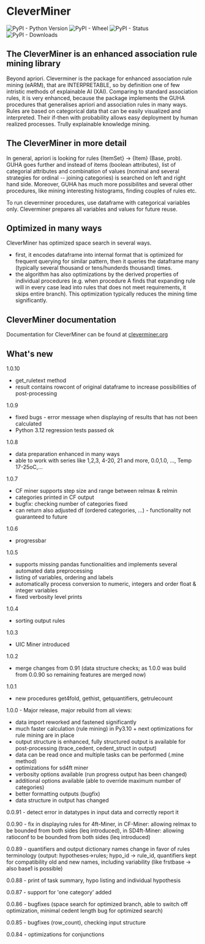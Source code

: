 # CleverMiner

<img alt="PyPI - Python Version" src="https://img.shields.io/pypi/pyversions/cleverminer">
<img alt="PyPI - Wheel" src="https://img.shields.io/pypi/wheel/cleverminer">
<img alt="PyPI - Status" src="https://img.shields.io/pypi/status/cleverminer">
<img alt="PyPI - Downloads" src="https://img.shields.io/pypi/dm/cleverminer">

## The CleverMiner is an enhanced association rule mining library 

Beyond apriori. Cleverminer is the package for enhanced association rule mining (eARM), that are INTERPRETABLE, so by definition   one of few intristic methods of explainable AI (XAI). Comparing to standard association rules, it is very enhanced, because the package implements the GUHA procedures that generalises apriori and association rules in many ways. Rules are based on categorical data that can be easily visualized and interpreted. Their if-then with probability allows easy deployment by human realized processes. Trully explainable knowledge mining.

## The CleverMiner in more detail

In general, apriori is looking for rules {ItemSet} -> {Item} (Base, prob). GUHA goes further and instead of items (boolean attributes), list of categorial attributes and combination of values (nominal and several strategies for ordinal -- joining categories) is searched on left and right hand side. Moreover, GUHA has much more possibilites and several other procedures, like mining interesting histograms, finding couples of rules etc.

To run cleverminer procedures, use dataframe with categorical variables only. Cleverminer prepares all variables and values for future reuse.

## Optimized in many ways

CleverMiner has optimized space search in several ways. 

- first, it encodes dataframe into internal format that is optimized for frequent querying for similar pattern, then it queries the dataframe many (typically several thousand or tens/hunderds thousand) times. 
- the algorithm has also optimizations by the derived properties of individual procedures (e.g. when procedure A finds that expanding rule will in every case lead into rules that does not meet requirements, it skips entire branch). This optimization typically reduces the mining time significantly.


## CleverMiner documentation

Documentation for CleverMiner can be found at [cleverminer.org](https://cleverminer.org)

## What's new

1.0.10
 - get_ruletext method
 - result contains rowcont of original dataframe to increase possibilities of post-processing

1.0.9
 - fixed bugs - error message when displaying of results that has not been calculated
 - Python 3.12 regression tests passed ok

1.0.8
 - data preparation enhanced in many ways
 - able to work with series like 1,2,3, 4-20, 21 and more, 0.0,1.0, ..., Temp 17-25oC,...


1.0.7
 - CF miner supports step size and range between relmax & relmin
 - categories printed in CF output
 - bugfix: checking number of categories fixed
 - can return also adjusted df (ordered categories, ...) - functionality not guaranteed to future

1.0.6
 - progressbar

1.0.5

 - supports missing pandas functionalities and implements several automated data preprocessing
 - listing of variables, ordering and labels
 - automatically process conversion to numeric, integers and order float & integer variables
 - fixed verbosity level prints

1.0.4
 - sorting output rules

1.0.3
 - UIC Miner introduced

1.0.2
 - merge changes from 0.91 (data structure checks; as 1.0.0 was build from 0.0.90 so remaining features are merged now)

1.0.1
 - new procedures get4fold, gethist, getquantifiers, getrulecount

1.0.0 - Major release, major rebuild from all views:
 - data import reworked and fastened significantly
 - much faster calculation (rule mining) in Py3.10 + next optimizations for rule mining are in place
 - output structure is enhanced, fully structured output is available for post-processing (trace_cedent, cedent_struct in output)
 - data can be read once and multiple tasks can be performed (.mine method)
 - optimizations for sd4ft miner
 - verbosity options available (run progress output has been changed)
 - additional options available (able to override maximum number of categories)
 - better formatting outputs (bugfix)
 - data structure in output has changed

0.0.91 - detect error in datatypes in input data and correctly report it

0.0.90 - fix in displaying rules for 4ft-Miner, in CF-Miner: allowing relmax to be bounded from both sides (leq introduced), in SD4ft-Miner: allowing ratioconf to be bounded from both sides (leq introduced)

0.0.89 - quantifiers and output dictionary names change in favor of rules terminology (output: hypotheses->rules; hypo_id -> rule_id, quantifiers kept 
for compatibility old and new names, including variability (like frstbase -> also base1 is possible)

0.0.88 - print of task summary, hypo listing and individual hypothesis

0.0.87 - support for 'one category' added

0.0.86 - bugfixes (space search for optimized branch, able to switch off optimization, minimal cedent length bug for optimized search)

0.0.85 - bugfixes (row_count), checking input structure

0.0.84 - optimizations for conjunctions

 


